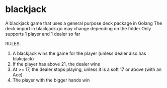 # blackjack
A blackjack game that uses a general purpose deck package in Golang
The deck import in blackjack.go may change depending on the folder 
Only supports 1 player and 1 dealer so far

RULES:
1. A blackjack wins the game for the player (unless dealer also has blakcjack)
2. If the player has above 21, the dealer wins
3. At >= 17, the dealer stops playing, unless it is a soft 17 or above (with an Ace)
4. The player with the bigger hands win
